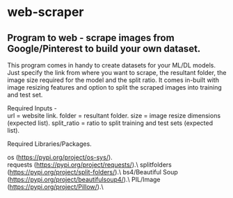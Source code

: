 # web-scraper
## Program to web - scrape images from Google/Pinterest to build your own dataset.

This program comes in handy to create datasets for your ML/DL models. Just specify the link from where you want to scrape, the resultant folder, the image size required for the model and the split ratio.
It comes in-built with image resizing features and option to split the scraped images into training and test set.

Required Inputs -      
url = website link. 
folder = resultant folder. 
size = image resize dimensions (expected list). 
split_ratio = ratio to split training and test sets (expected list). 


Required Libraries/Packages. 

os (https://pypi.org/project/os-sys/).\
requests (https://pypi.org/project/requests/).\ 
splitfolders (https://pypi.org/project/split-folders/).\ 
bs4/Beautiful Soup (https://pypi.org/project/beautifulsoup4/).\ 
PIL/Image (https://pypi.org/project/Pillow/).\ 
